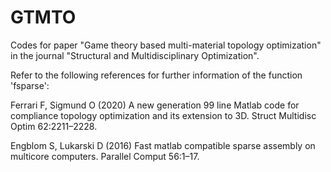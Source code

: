 # GTMTO
Codes for paper "Game theory based multi-material topology optimization" in the journal "Structural and Multidisciplinary Optimization".

Refer to the following references for further information of the function 'fsparse':

Ferrari F, Sigmund O (2020) A new generation 99 line Matlab code for compliance topology optimization and its extension to 3D. Struct Multidisc Optim 62:2211–2228.

Engblom S, Lukarski D (2016) Fast matlab compatible sparse assembly on multicore computers. Parallel Comput 56:1–17.
